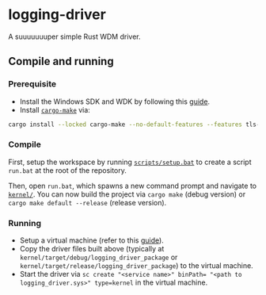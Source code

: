 # logging-driver
A suuuuuuuper simple Rust WDM driver.

## Compile and running

### Prerequisite
- Install the Windows SDK and WDK by following this [guide](https://learn.microsoft.com/en-us/windows-hardware/drivers/download-the-wdk).
- Install [`cargo-make`](https://crates.io/crates/cargo-make) via:
```bash
cargo install --locked cargo-make --no-default-features --features tls-native
```

### Compile
First, setup the workspace by running [`scripts/setup.bat`](scripts/setup.bat) to create a script `run.bat` at the root of the repository.

Then, open `run.bat`, which spawns a new command prompt and navigate to [`kernel/`](kernel). You can now build the project via `cargo make` (debug version) or `cargo make default --release` (release version).

### Running

- Setup a virtual machine (refer to this [guide](https://learn.microsoft.com/en-us/windows-hardware/drivers/gettingstarted/provision-a-target-computer)).
- Copy the driver files built above (typically at `kernel/target/debug/logging_driver_package` or `kernel/target/release/logging_driver_package`) to the virtual machine.
- Start the driver via `sc create "<service name>" binPath= "<path to logging_driver.sys>" type=kernel` in the virtual machine.
